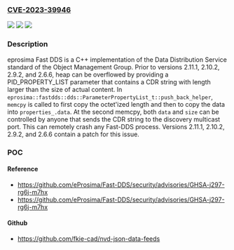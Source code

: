 ### [CVE-2023-39946](https://cve.mitre.org/cgi-bin/cvename.cgi?name=CVE-2023-39946)
![](https://img.shields.io/static/v1?label=Product&message=Fast-DDS&color=blue)
![](https://img.shields.io/static/v1?label=Version&message=%3D%20%3C%202.6.6%20&color=brighgreen)
![](https://img.shields.io/static/v1?label=Vulnerability&message=CWE-122%3A%20Heap-based%20Buffer%20Overflow&color=brighgreen)

### Description

eprosima Fast DDS is a C++ implementation of the Data Distribution Service standard of the Object Management Group. Prior to versions 2.11.1, 2.10.2, 2.9.2, and 2.6.6, heap can be overflowed by providing a PID_PROPERTY_LIST parameter that contains a CDR string with length larger than the size of actual content. In `eprosima::fastdds::dds::ParameterPropertyList_t::push_back_helper`, `memcpy` is called to first copy the octet'ized length and then to copy the data into `properties_.data`. At the second memcpy, both `data` and `size` can be controlled by anyone that sends the CDR string to the discovery multicast port. This can remotely crash any Fast-DDS process. Versions 2.11.1, 2.10.2, 2.9.2, and 2.6.6 contain a patch for this issue.

### POC

#### Reference
- https://github.com/eProsima/Fast-DDS/security/advisories/GHSA-j297-rg6j-m7hx
- https://github.com/eProsima/Fast-DDS/security/advisories/GHSA-j297-rg6j-m7hx

#### Github
- https://github.com/fkie-cad/nvd-json-data-feeds

